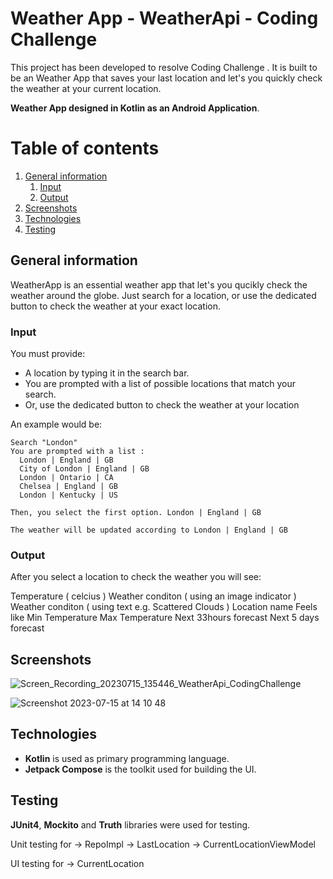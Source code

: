 # Weather App - WeatherApi - Coding Challenge

This project has been developed to resolve Coding Challenge . It is built to be an Weather App that saves your last location and let's you quickly check the weather at your current location.

**Weather App designed in Kotlin as an Android Application**.

# Table of contents
1. [General information](#general-information)
   1. [Input](#input)
   2. [Output](#output)
2. [Screenshots](#screenshots)
3. [Technologies](#technologies)
4. [Testing](#testing)


## General information

WeatherApp is an essential weather app that let's you qucikly check the weather around the globe. Just search for a location, or use the dedicated button to check the weather at your exact location.

### Input

You must provide:
* A location by typing it in the search bar.
* You are prompted with a list of possible locations that match your search.
* Or, use the dedicated button to check the weather at your location



An example would be:
```
Search "London"
You are prompted with a list :
  London | England | GB
  City of London | England | GB
  London | Ontario | CA
  Chelsea | England | GB
  London | Kentucky | US

Then, you select the first option. London | England | GB

The weather will be updated according to London | England | GB

```

### Output

After you select a location to check the weather you will see:

  Temperature ( celcius )
  Weather conditon ( using an image indicator )
  Weather conditon ( using text e.g. Scattered Clouds )
  Location name
  Feels like
  Min Temperature
  Max Temperature
  Next 33hours forecast
  Next 5 days forecast
  
## Screenshots

![Screen_Recording_20230715_135446_WeatherApi_CodingChallenge](https://github.com/vldtc/WeatherApi_CodingChallenge/assets/129045490/c52007a9-8f2f-438e-bbb9-86c3947a305b)

![Screenshot 2023-07-15 at 14 10 48](https://github.com/vldtc/WeatherApi_CodingChallenge/assets/129045490/e65e505c-2c20-4b55-a1b8-bd06dc852cc3)

## Technologies

- **Kotlin** is used as primary programming language.
- **Jetpack Compose** is the toolkit used for building the UI.

## Testing

**JUnit4**, **Mockito** and **Truth** libraries were used for testing.

Unit testing for 
  -> RepoImpl
  -> LastLocation
  -> CurrentLocationViewModel

UI testing for 
  -> CurrentLocation
